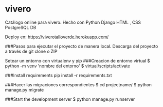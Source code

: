 # vivero
Catálogo online para vivero. Hecho con 
Python
Django
HTML , CSS
PostgreSQL DB

Deploy en: https://viverotalloverde.herokuapp.com/

 

 
###Pasos para ejecutar el proyecto de manera local.
Descarga del proyecto a través de git clone o ZIP

Setear un entorno con virtualenv y pip
###Creacion de entorno virtual
$ python -m venv 'nombre del entorno'
$ virtual/scripts/activate

###Install requirements
pip install -r requirements.txt

###Hacer las migraciones correspondientes
$ cd projectname/
$ python manage.py migrate

###Start the development server
$ python manage.py runserver
